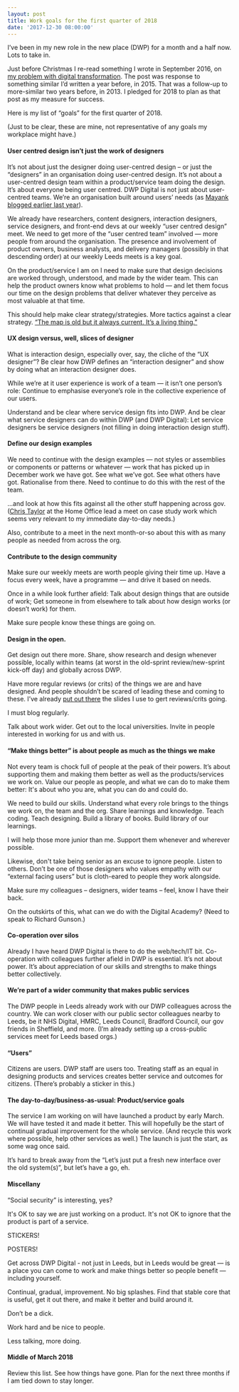 ```yaml
---
layout: post
title: Work goals for the first quarter of 2018
date: '2017-12-30 08:00:00'
---
```


I’ve been in my new role in the new place (DWP) for a month and a half now. Lots to take in.

Just before Christmas I re-read something I wrote in September 2016, on [my problem with digital transformation](/my-problem-with-digital-transformation/). The post was response to something similar I’d written a year before, in 2015. That was a follow-up to more-similar two years before, in 2013. I pledged for 2018 to plan as that post as my measure for success.

Here is my list of “goals” for the first quarter of 2018.

(Just to be clear, these are mine, not representative of any goals my workplace might have.)

#### User centred design isn’t just the work of designers

It’s not about just the designer doing user-centred design – or just the “designers” in an organisation doing user-centred design. It’s not about a user-centred design team within a product/service team doing the design. It’s about everyone being user centred. DWP Digital is not just about user-centred teams. We’re an organisation built around users’ needs (as [Mayank](https://twitter.com/mayankprakash) [blogged earlier last year](https://dwpdigital.blog.gov.uk/2017/02/17/dwp-digital-delivering-the-government-transformation-vision/)).

We already have researchers, content designers, interaction designers, service designers, and front-end devs at our weekly “user centred design” meet. We need to get more of the “user centred team” involved — more people from around the organisation. The presence and involvement of product owners, business analysts, and delivery managers (possibly in that descending order) at our weekly Leeds meets is a key goal.

On the product/service I am on I need to make sure that design decisions are worked through, understood, and made by the wider team. This can help the product owners know what problems to hold — and let them focus our time on the design problems that deliver whatever they perceive as most valuable at that time.

This should help make clear strategy/strategies. More tactics against a clear strategy. [“The map is old but it always current. It’s a living thing.”](http://www.ermlikeyeah.com/the-map-is-a-living-thing/)


#### UX design versus, well, slices of designer

What is interaction design, especially over, say, the cliche of the “UX designer”? Be clear how DWP defines an “interaction designer” and show by doing what an interaction designer does.

While we’re at it user experience is work of a team — it isn’t one person’s role: Continue to emphasise everyone’s role in the collective experience of our users.

Understand and be clear where service design fits into DWP. And be clear what service designers can do within DWP (and DWP Digital): Let service designers be service designers (not filling in doing interaction design stuff).


#### Define our design examples

We need to continue with the design examples — not styles or assemblies or components or patterns or whatever — work that has picked up in December work we have got. See what we’ve got. See what others have got. Rationalise from there. Need to continue to do this with the rest of the team.

...and look at how this fits against all the other stuff happening across gov. ([Chris Taylor](https://twitter.com/ctdesign) at the Home Office lead a meet on case study work which seems very relevant to my immediate day-to-day needs.)

Also, contribute to a meet in the next month-or-so about this with as many people as needed from across the org.

#### Contribute to the design community

Make sure our weekly meets are worth people giving their time up. Have a focus every week, have a programme — and drive it based on needs.

Once in a while look further afield: Talk about design things that are outside of work; Get someone in from elsewhere to talk about how design works (or doesn’t work) for them.

Make sure people know these things are going on.

#### Design in the open.

Get design out there more. Share, show research and design whenever possible, locally within teams (at worst in the old-sprint review/new-sprint kick-off day) and globally across DWP.

Have more regular reviews (or crits) of the things we are and have designed. And people shouldn’t be scared of leading these and coming to these. I’ve already [put out there](/design-review-slides/) the slides I use to gert reviews/crits going.

I must blog regularly.

Talk about work wider. Get out to the local universities. Invite in people interested in working for us and with us.

#### “Make things better” is about people as much as the things we make

Not every team is chock full of people at the peak of their powers. It’s about supporting them and making them better as well as the products/services we work on. Value our people as people, and what we can do to make them better: It's about who you are, what you can do and could do.

We need to build our skills. Understand what every role brings to the things we work on, the team and the org. Share learnings and knowledge. Teach coding. Teach designing. Build a library of books. Build library of our learnings.

I will help those more junior than me. Support them whenever and wherever possible.

Likewise, don't take being senior as an excuse to ignore people. Listen to others. Don’t be one of those designers who values empathy with our “external facing users” but is cloth-eared to people they work alongside.

Make sure my colleagues – designers, wider teams – feel, know I have their back.

On the outskirts of this, what can we do with the Digital Academy? (Need to speak to Richard Gunson.)

#### Co-operation over silos

Already I have heard DWP Digital is there to do the web/tech/IT bit. Co-operation with colleagues further afield in DWP is essential. It’s not about power. It’s about appreciation of our skills and strengths to make things better collectively.

#### We’re part of a wider community that makes public services

The DWP people in Leeds already work with our DWP colleagues across the country. We can work closer with our public sector colleagues nearby to Leeds, be it NHS Digital, HMRC, Leeds Council, Bradford Council, our gov friends in Sheffield, and more. (I’m already setting up a cross-public services meet for Leeds based orgs.)

#### “Users”

Citizens are users. DWP staff are users too. Treating staff as an equal in designing products and services creates better service and outcomes for citizens. (There’s probably a sticker in this.)

#### The day-to-day/business-as-usual: Product/service goals

The service I am working on will have launched a product by early March. We will have tested it and made it better. This will hopefully be the start of continual gradual improvement for the whole service. (And recycle this work where possible, help other services as well.) The launch is just the start, as some wag once said.

It’s hard to break away from the “Let’s just put a fresh new interface over the old system(s)”, but let’s have a go, eh.

#### Miscellany

“Social security” is interesting, yes?

It's OK to say we are just working on a product. It's not OK to ignore that the product is part of a service.

STICKERS!

POSTERS!

Get across DWP Digital - not just in Leeds, but in Leeds would be great — is a place you can come to work and make things better so people benefit — including yourself.

Continual, gradual, improvement. No big splashes. Find that stable core that is useful, get it out there, and make it better and build around it.

Don’t be a dick.

Work hard and be nice to people.

Less talking, more doing.

#### Middle of March 2018

Review this list. See how things have gone. Plan for the next three months if I am tied down to stay longer.
